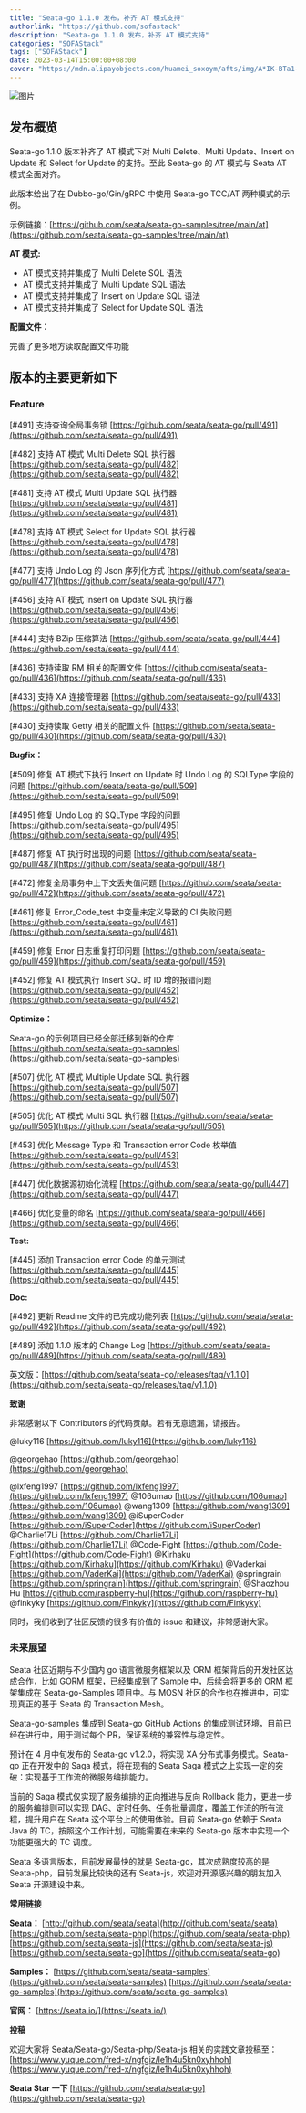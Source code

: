 ```yaml
---
title: "Seata-go 1.1.0 发布，补齐 AT 模式支持"
authorlink: "https://github.com/sofastack"
description: "Seata-go 1.1.0 发布，补齐 AT 模式支持"
categories: "SOFAStack"
tags: ["SOFAStack"]
date: 2023-03-14T15:00:00+08:00
cover: "https://mdn.alipayobjects.com/huamei_soxoym/afts/img/A*IK-BTa1-DLkAAAAAAAAAAAAADrGAAQ/original"
---
```


![图片](https://p3-juejin.byteimg.com/tos-cn-i-k3u1fbpfcp/bacfe54225f44945942e25aea5710af4~tplv-k3u1fbpfcp-zoom-1.image)

## 发布概览

Seata-go 1.1.0 版本补齐了 AT 模式下对 Multi Delete、Multi Update、Insert on Update 和 Select for Update 的支持。至此 Seata-go 的 AT 模式与 Seata  AT 模式全面对齐。

此版本给出了在 Dubbo-go/Gin/gRPC 中使用 Seata-go TCC/AT 两种模式的示例。

示例链接：[https://github.com/seata/seata-go-samples/tree/main/at](https://github.com/seata/seata-go-samples/tree/main/at)

**AT 模式:**

- AT 模式支持并集成了 Multi Delete SQL 语法
- AT 模式支持并集成了 Multi Update SQL 语法
- AT 模式支持并集成了 Insert on Update SQL 语法
- AT 模式支持并集成了 Select for Update SQL 语法

**配置文件：**

完善了更多地方读取配置文件功能

## 版本的主要更新如下

### Feature

[#491] 支持查询全局事务锁
[https://github.com/seata/seata-go/pull/491](https://github.com/seata/seata-go/pull/491)

[#482] 支持 AT 模式 Multi Delete SQL 执行器
[https://github.com/seata/seata-go/pull/482](https://github.com/seata/seata-go/pull/482)

[#481] 支持 AT 模式 Multi Update SQL 执行器
[https://github.com/seata/seata-go/pull/481](https://github.com/seata/seata-go/pull/481)

[#478] 支持 AT 模式 Select for Update SQL 执行器
[https://github.com/seata/seata-go/pull/478](https://github.com/seata/seata-go/pull/478)

[#477] 支持 Undo Log 的 Json 序列化方式
[https://github.com/seata/seata-go/pull/477](https://github.com/seata/seata-go/pull/477)

[#456] 支持 AT 模式 Insert on Update SQL 执行器
[https://github.com/seata/seata-go/pull/456](https://github.com/seata/seata-go/pull/456)

[#444] 支持 BZip 压缩算法
[https://github.com/seata/seata-go/pull/444](https://github.com/seata/seata-go/pull/444)

[#436] 支持读取 RM 相关的配置文件
[https://github.com/seata/seata-go/pull/436](https://github.com/seata/seata-go/pull/436)

[#433] 支持 XA 连接管理器
[https://github.com/seata/seata-go/pull/433](https://github.com/seata/seata-go/pull/433)

[#430] 支持读取 Getty 相关的配置文件
[https://github.com/seata/seata-go/pull/430](https://github.com/seata/seata-go/pull/430)

**Bugfix：**

[#509] 修复 AT 模式下执行 Insert on Update 时 Undo Log 的 SQLType 字段的问题
[https://github.com/seata/seata-go/pull/509](https://github.com/seata/seata-go/pull/509)

[#495] 修复 Undo Log 的 SQLType 字段的问题
[https://github.com/seata/seata-go/pull/495](https://github.com/seata/seata-go/pull/495)

[#487] 修复 AT 执行时出现的问题
[https://github.com/seata/seata-go/pull/487](https://github.com/seata/seata-go/pull/487)

[#472] 修复全局事务中上下文丢失值问题
[https://github.com/seata/seata-go/pull/472](https://github.com/seata/seata-go/pull/472)

[#461] 修复 Error_Code_test 中变量未定义导致的 CI 失败问题
[https://github.com/seata/seata-go/pull/461](https://github.com/seata/seata-go/pull/461)

[#459] 修复 Error 日志重复打印问题
[https://github.com/seata/seata-go/pull/459](https://github.com/seata/seata-go/pull/459)

[#452] 修复 AT 模式执行 Insert SQL 时 ID 增的报错问题
[https://github.com/seata/seata-go/pull/452](https://github.com/seata/seata-go/pull/452)

**Optimize：**

Seata-go 的示例项目已经全部迁移到新的仓库：[https://github.com/seata/seata-go-samples](https://github.com/seata/seata-go-samples)

[#507] 优化 AT 模式 Multiple Update SQL 执行器
[https://github.com/seata/seata-go/pull/507](https://github.com/seata/seata-go/pull/507)

[#505] 优化 AT 模式 Multi SQL 执行器
[https://github.com/seata/seata-go/pull/505](https://github.com/seata/seata-go/pull/505)

[#453] 优化 Message Type 和 Transaction error Code 枚举值
[https://github.com/seata/seata-go/pull/453](https://github.com/seata/seata-go/pull/453)

[#447] 优化数据源初始化流程
[https://github.com/seata/seata-go/pull/447](https://github.com/seata/seata-go/pull/447)

[#466] 优化变量的命名
[https://github.com/seata/seata-go/pull/466](https://github.com/seata/seata-go/pull/466)

**Test:**

[#445] 添加 Transaction error Code 的单元测试
[https://github.com/seata/seata-go/pull/445](https://github.com/seata/seata-go/pull/445)

**Doc:**

[#492] 更新 Readme 文件的已完成功能列表
[https://github.com/seata/seata-go/pull/492](https://github.com/seata/seata-go/pull/492)

[#489] 添加 1.1.0 版本的 Change Log
[https://github.com/seata/seata-go/pull/489](https://github.com/seata/seata-go/pull/489)

英文版：[https://github.com/seata/seata-go/releases/tag/v1.1.0](https://github.com/seata/seata-go/releases/tag/v1.1.0)

**致谢**

非常感谢以下 Contributors 的代码贡献。若有无意遗漏，请报告。

@luky116
[https://github.com/luky116](https://github.com/luky116)

@georgehao
[https://github.com/georgehao](https://github.com/georgehao)

@lxfeng1997
[https://github.com/lxfeng1997](https://github.com/lxfeng1997)
@106umao
[https://github.com/106umao](https://github.com/106umao)
@wang1309
[https://github.com/wang1309](https://github.com/wang1309)
@iSuperCoder
[https://github.com/iSuperCoder](https://github.com/iSuperCoder)
@Charlie17Li
[https://github.com/Charlie17Li](https://github.com/Charlie17Li)
@Code-Fight
[https://github.com/Code-Fight](https://github.com/Code-Fight)
@Kirhaku
[https://github.com/Kirhaku](https://github.com/Kirhaku)
@Vaderkai
[https://github.com/VaderKai](https://github.com/VaderKai)
@springrain
[https://github.com/springrain](https://github.com/springrain)
@Shaozhou Hu
[https://github.com/raspberry-hu](https://github.com/raspberry-hu)
@finkyky
[https://github.com/Finkyky](https://github.com/Finkyky)

同时，我们收到了社区反馈的很多有价值的 issue 和建议，非常感谢大家。

### 未来展望

Seata 社区近期与不少国内 go 语言微服务框架以及 ORM 框架背后的开发社区达成合作，比如 GORM 框架，已经集成到了 Sample 中，后续会将更多的 ORM 框架集成在 Seata-go-Samples 项目中。与 MOSN 社区的合作也在推进中，可实现真正的基于 Seata 的 Transaction Mesh。

Seata-go-samples 集成到 Seata-go GitHub Actions 的集成测试环境，目前已经在进行中，用于测试每个 PR，保证系统的兼容性与稳定性。

预计在 4 月中旬发布的 Seata-go v1.2.0，将实现 XA 分布式事务模式。Seata-go 正在开发中的 Saga 模式，将在现有的 Seata Saga 模式之上实现一定的突破：实现基于工作流的微服务编排能力。

当前的 Saga 模式仅实现了服务编排的正向推进与反向 Rollback 能力，更进一步的服务编排则可以实现 DAG、定时任务、任务批量调度，覆盖工作流的所有流程，提升用户在 Seata 这个平台上的使用体验。目前 Seata-go 依赖于 Seata Java 的 TC，按照这个工作计划，可能需要在未来的 Seata-go 版本中实现一个功能更强大的 TC 调度。

Seata 多语言版本，目前发展最快的就是 Seata-go，其次成熟度较高的是 Seata-php，目前发展比较快的还有 Seata-js，欢迎对开源感兴趣的朋友加入 Seata 开源建设中来。

**常用链接**

**Seata：**
[http://github.com/seata/seata](http://github.com/seata/seata)
[https://github.com/seata/seata-php](https://github.com/seata/seata-php)
[https://github.com/seata/seata-js](https://github.com/seata/seata-js)
[https://github.com/seata/seata-go](https://github.com/seata/seata-go)

**Samples：**
[https://github.com/seata/seata-samples](https://github.com/seata/seata-samples)
[https://github.com/seata/seata-go-samples](https://github.com/seata/seata-go-samples)

**官网：**
[https://seata.io/](https://seata.io/)

**投稿**

欢迎大家将 Seata/Seata-go/Seata-php/Seata-js 相关的实践文章投稿至：[https://www.yuque.com/fred-x/ngfgiz/le1h4u5kn0xyhhoh](https://www.yuque.com/fred-x/ngfgiz/le1h4u5kn0xyhhoh)

**Seata Star 一下**
[https://github.com/seata/seata-go](https://github.com/seata/seata-go)
